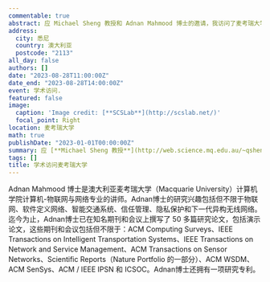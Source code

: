 ```yaml
---
commentable: true
abstract: 应 Michael Sheng 教授和 Adnan Mahmood 博士的邀请，我访问了麦考瑞大学。访问期间，我与 Adnan 博士讨论了学术问题，并参观了美丽的校园。
address:
  city: 悉尼
  country: 澳大利亚
  postcode: "2113"
all_day: false
authors: []
date: "2023-08-28T11:00:00Z"
date_end: "2023-08-28T14:00:00Z"
event: 学术访问.
featured: false
image:
  caption: 'Image credit: [**SCSLab**](http://scslab.net/)'
  focal_point: Right
location: 麦考瑞大学
math: true
publishDate: "2023-01-01T00:00:00Z"
summary: 应 [**Michael Sheng 教授**](http://web.science.mq.edu.au/~qsheng/) 和 [**Adnan Mahmood 博士**](https://researchers.mq.edu.au/en/persons/adnan-mahmood)的邀请，我访问了麦考瑞大学。访问期间，我与 Adnan 博士讨论了学术问题，并参观了美丽的校园。
tags: []
title: 学术访问麦考瑞大学
---
```

Adnan Mahmood 博士是澳大利亚麦考瑞大学（Macquarie University）计算机学院计算机-物联网与网络专业的讲师。Adnan博士的研究兴趣包括但不限于物联网、软件定义网络、智能交通系统、信任管理、隐私保护和下一代异构无线网络。迄今为止，Adnan博士已在知名期刊和会议上撰写了 50 多篇研究论文，包括演示论文，这些期刊和会议包括但不限于：ACM Computing Surveys、IEEE Transactions on Intelligent Transportation Systems、IEEE Transactions on Network and Service Management、ACM Transactions on Sensor Networks、Scientific Reports（Nature Portfolio 的一部分）、ACM WSDM、ACM SenSys、ACM / IEEE IPSN 和 ICSOC。Adnan博士还拥有一项研究专利。
